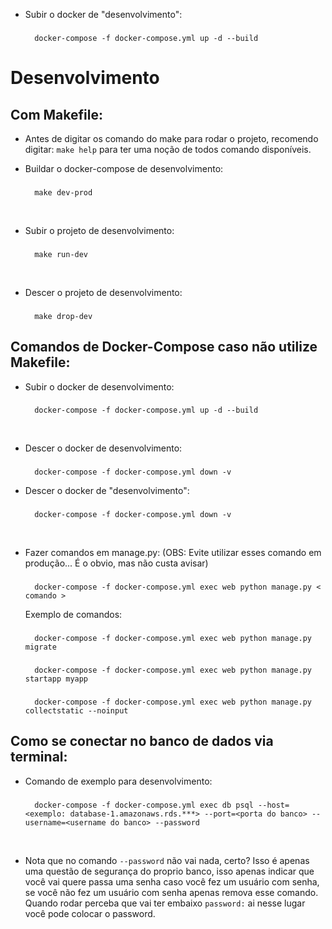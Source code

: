 - Subir o docker de "desenvolvimento":
    ###
        docker-compose -f docker-compose.yml up -d --build

# Desenvolvimento

## Com Makefile:
- Antes de digitar os comando do make para rodar o projeto, recomendo digitar: `make help` para ter uma noção de todos comando disponíveis.

- Buildar o docker-compose de desenvolvimento:
    ###
        make dev-prod

<br />

- Subir o projeto de desenvolvimento:
    ###
        make run-dev

<br />

- Descer o projeto de desenvolvimento:
    ###
        make drop-dev



## Comandos de Docker-Compose caso não utilize Makefile:

- Subir o docker de desenvolvimento:
    ###
        docker-compose -f docker-compose.yml up -d --build


<br />

- Descer o docker de desenvolvimento:
    ###
        docker-compose -f docker-compose.yml down -v

- Descer o docker de "desenvolvimento":
    ###
        docker-compose -f docker-compose.yml down -v

<br />

- Fazer comandos em manage.py: (OBS: Evite utilizar esses comando em produção... É o obvio, mas não custa avisar)
    ###
        docker-compose -f docker-compose.yml exec web python manage.py < comando >
        
    Exemplo de comandos:
    ###
        docker-compose -f docker-compose.yml exec web python manage.py migrate
    ###
        docker-compose -f docker-compose.yml exec web python manage.py startapp myapp
    ###
        docker-compose -f docker-compose.yml exec web python manage.py collectstatic --noinput

## Como se conectar no banco de dados via terminal:
- Comando de exemplo para desenvolvimento:
    ###
        docker-compose -f docker-compose.yml exec db psql --host=<exemplo: database-1.amazonaws.rds.***> --port=<porta do banco> --username=<username do banco> --password
<br>

- Nota que no comando `--password` não vai nada, certo? Isso é apenas uma questão de segurança do proprio banco, isso apenas indicar que você vai quere passa uma senha caso você fez um usuário com senha, se você não fez um usuário com senha apenas remova esse comando. Quando rodar perceba que vai ter embaixo `password:` ai nesse lugar você pode colocar o password.
